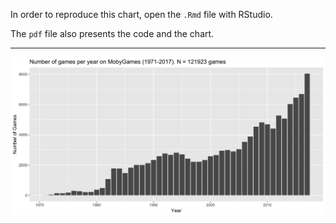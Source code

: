 In order to reproduce this chart, open the `.Rmd` file with RStudio.

The `pdf` file also presents the code and the chart.

----

![test](mobygames_allgames.png)
